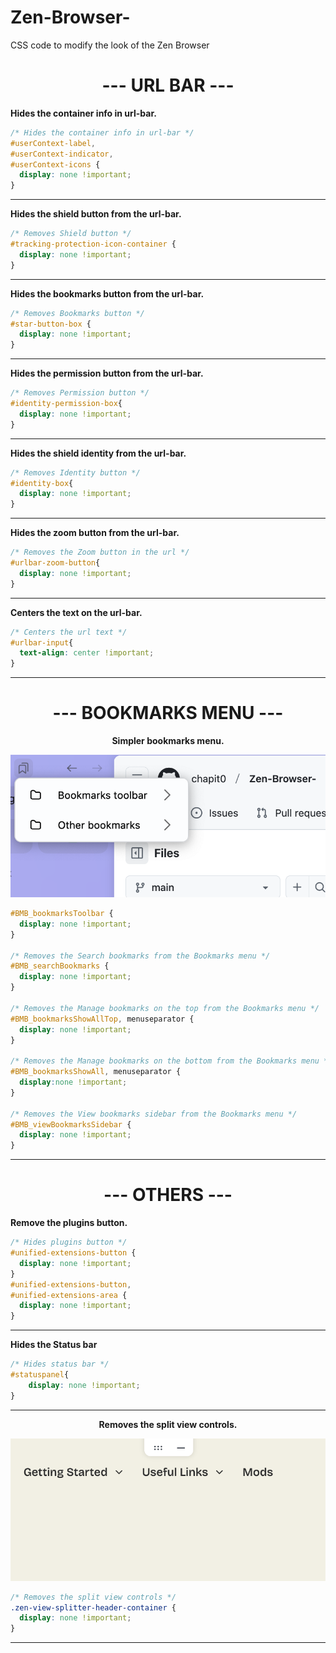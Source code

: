 # Zen-Browser-
CSS code to modify the look of the Zen Browser

<div align="center">

# --- URL BAR ---

</div>

**Hides the container info in url-bar.**
```css
/* Hides the container info in url-bar */
#userContext-label,
#userContext-indicator,
#userContext-icons {
  display: none !important;
}
```
---
**Hides the shield button from the url-bar.**
```css
/* Removes Shield button */
#tracking-protection-icon-container {
  display: none !important;
}
```
---
**Hides the bookmarks button from the url-bar.**
```css
/* Removes Bookmarks button */
#star-button-box {
  display: none !important;
}
```
---
**Hides the permission button from the url-bar.**
```css
/* Removes Permission button */
#identity-permission-box{
  display: none !important;
}
```
---
**Hides the shield identity from the url-bar.**
```css
/* Removes Identity button */
#identity-box{
  display: none !important;
}
```
---
**Hides the zoom button from the url-bar.**
```css
/* Removes the Zoom button in the url */
#urlbar-zoom-button{
  display: none !important;
}
```
---
**Centers the text on the url-bar.**
```css
/* Centers the url text */
#urlbar-input{
  text-align: center !important;
}
```
---
<div align="center">

# --- BOOKMARKS MENU ---

</div>

<div align="center">
  
**Simpler bookmarks menu.**

![bookmarks](https://github.com/chapit0/Zen-Browser-/blob/6bab99f6a1216710002389401db4c708dec7eda8/bookmarks.png)
  
</div>

```css
#BMB_bookmarksToolbar {
  display: none !important;
}

/* Removes the Search bookmarks from the Bookmarks menu */
#BMB_searchBookmarks {
  display: none !important;
}

/* Removes the Manage bookmarks on the top from the Bookmarks menu */
#BMB_bookmarksShowAllTop, menuseparator {
  display: none !important;
}

/* Removes the Manage bookmarks on the bottom from the Bookmarks menu */
#BMB_bookmarksShowAll, menuseparator {
  display:none !important;
}

/* Removes the View bookmarks sidebar from the Bookmarks menu */
#BMB_viewBookmarksSidebar {
  display: none !important;
}
```
---

<div align="center">

# --- OTHERS ---

</div>

**Remove the plugins button.**
```css
/* Hides plugins button */
#unified-extensions-button {
  display: none !important;
}
#unified-extensions-button,
#unified-extensions-area {
  display: none !important;
}
```
----
**Hides the Status bar**
```css
/* Hides status bar */
#statuspanel{
    display: none !important;
}
```
---
<div align="center">
  
**Removes the split view controls.**

![splitView](https://github.com/chapit0/Zen-Browser-/blob/5f0ec9e6897ac8f71020eb1a07c917dcbf2a543f/splitView.png)

</div>

```css
/* Removes the split view controls */
.zen-view-splitter-header-container {
  display: none !important;
}
```
---
